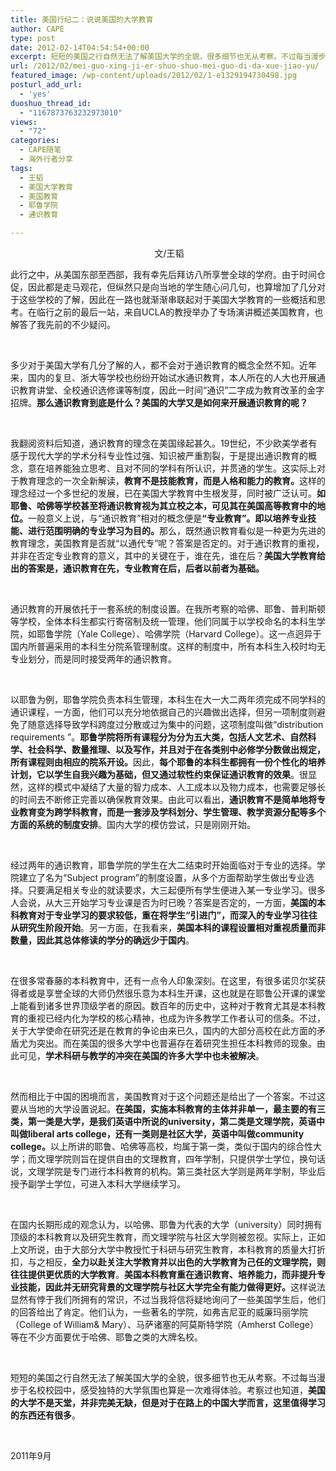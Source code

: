 ```yaml
---
title: 美国行纪二：说说美国的大学教育
author: CAPE
type: post
date: 2012-02-14T04:54:54+00:00
excerpt: 短短的美国之行自然无法了解美国大学的全貌，很多细节也无从考察。不过每当漫步于名校校园中，感受独特的大学氛围也算是一次难得体验。考察过也知道，美国的大学不是天堂，并非完美无缺，但是对于在路上的中国大学而言，这里值得学习的东西还有很多。
url: /2012/02/mei-guo-xing-ji-er-shuo-shuo-mei-guo-di-da-xue-jiao-yu/
featured_image: /wp-content/uploads/2012/02/1-e1329194730498.jpg
posturl_add_url:
  - 'yes'
duoshuo_thread_id:
  - "1167873763232973010"
views:
  - "72"
categories:
  - CAPE随笔
  - 海外行者分享
tags:
  - 王韬
  - 美国大学教育
  - 美国教育
  - 耶鲁学院
  - 通识教育

---
```

<p align="center">
   文/王韬
</p>

<p align="center">
  <p>
    此行之中，从美国东部至西部，我有幸先后拜访八所享誉全球的学府。由于时间仓促，因此都是走马观花，但纵然只是向当地的学生随心问几句，也算增加了几分对于这些学校的了解，因此在一路也就渐渐串联起对于美国大学教育的一些概括和思考。在临行之前的最后一站，来自UCLA的教授举办了专场演讲概述美国教育，也解答了我先前的不少疑问。
  </p>
  
  <p>
    &nbsp;
  </p>
  
  <p>
    多少对于美国大学有几分了解的人，都不会对于通识教育的概念全然不知。近年来，国内的复旦、浙大等学校也纷纷开始试水通识教育，本人所在的人大也开展通识教育讲堂、全校通识选修课等制度，因此一时间“通识”二字成为教育改革的金字招牌。<strong>那么通识教育到底是什么？美国的大学又是如何来开展通识教育的呢？</strong>
  </p>
  
  <p>
    &nbsp;
  </p>
  
  <p>
    我翻阅资料后知道，通识教育的理念在美国缘起甚久。19世纪，不少欧美学者有感于现代大学的学术分科专业性过强、知识被严重割裂，于是提出通识教育的概念，意在培养能独立思考、且对不同的学科有所认识，并贯通的学生。这实际上对于教育理念的一次全新解读，<strong>教育不是技能教育，而是人格和能力的教育。</strong>这样的理念经过一个多世纪的发展，已在美国大学教育中生根发芽，同时被广泛认可。<strong>如耶鲁、哈佛等学校甚至将通识教育视为其立校之本，可见其在美国高等教育中的地位。</strong>一般意义上说，与“通识教育”相对的概念便是<strong>“专业教育”。即以培养专业技能、进行范围明确的专业学习为目的。</strong>那么，既然通识教育看似是一种更为先进的教育理念，美国教育是否就“以通代专”呢？答案是否定的。对于通识教育的重视，并非在否定专业教育的意义，其中的关键在于，谁在先，谁在后？<strong>美国大学教育给出的答案是，通识教育在先，专业教育在后，后者以前者为基础。</strong>
  </p>
  
  <p>
    &nbsp;
  </p>
  
  <p>
    通识教育的开展依托于一套系统的制度设置。在我所考察的哈佛、耶鲁、普利斯顿等学校，全体本科生都实行寄宿制及统一管理，他们同属于以学校命名的本科生学院，如耶鲁学院（Yale College）、哈佛学院（Harvard College）。这一点迥异于国内所普遍采用的本科生分院系管理制度。这样的制度中，所有本科生入校时均无专业划分，而是同时接受两年的通识教育。
  </p>
  
  <p>
    &nbsp;
  </p>
  
  <p>
    以耶鲁为例，耶鲁学院负责本科生管理，本科生在大一大二两年须完成不同学科的通识课程，一方面，他们可以充分地依据自己的兴趣做出选择，但另一项制度则避免了随意选择导致学科跨度过分散或过为集中的问题，这项制度叫做“distribution requirements ”。<strong>耶鲁学院将所有课程分为分为五大类，包括人文艺术、自然科学、社会科学、数量推理、以及写作，并且对于在各类别中必修学分数做出规定，所有课程则由相应的院系开设。</strong>因此，<strong>每个耶鲁的本科生都拥有一份个性化的培养计划，它以学生自我兴趣为基础，但又通过软性约束保证通识教育的效果</strong>。很显然，这样的模式中凝结了大量的智力成本、人工成本以及物力成本，也需要足够长的时间去不断修正完善以确保教育效果。由此可以看出，<strong>通识教育不是简单地将专业教育变为跨学科教育，而是一套涉及学科划分、学生管理、教学资源分配等多个方面的系统的制度安排</strong>。国内大学的模仿尝试，只是刚刚开始。
  </p>
  
  <p>
    &nbsp;
  </p>
  
  <p>
    经过两年的通识教育，耶鲁学院的学生在大二结束时开始面临对于专业的选择。学院建立了名为“Subject program”的制度设置，从多个方面帮助学生做出专业选择。只要满足相关专业的就读要求，大三起便所有学生便进入某一专业学习。很多人会说，从大三开始学习专业课是否为时已晚？答案是否定的，一方面，<strong>美国的本科教育对于专业学习的要求较低，重在将学生“引进门”，而深入的专业学习往往从研究生阶段开始</strong>。另一方面，在我看来，<strong>美国本科的课程设置相对重视质量而非数量，因此其总体修读的学分的确远少于国内</strong>。
  </p>
  
  <p>
    &nbsp;
  </p>
  
  <p>
    在很多常春藤的本科教育中，还有一点令人印象深刻。在这里，有很多诺贝尔奖获得者或是享誉全球的大师仍然很乐意为本科生开课，这也就是在耶鲁公开课的课堂上能看到诸多世界顶级学者的原因。数百年的历史中，这种对于教育尤其是本科教育的重视已经内化为学校的核心精神，也成为许多教学工作者认可的信条。不过，关于大学使命在研究还是在教育的争论由来已久，国内的大部分高校在此方面的矛盾尤为突出。而在美国的很多大学中也普遍存在着研究生担任本科教师的现象。由此可见，<strong>学术科研与教学的冲突在美国的许多大学中也未被解决</strong>。
  </p>
  
  <p>
    &nbsp;
  </p>
  
  <p>
    然而相比于中国的困境而言，美国教育对于这个问题还是给出了一个答案。不过这要从当地的大学设置说起。<strong>在美国，实施本科教育的主体并非单一，最主要的有三类，第一类是大学，是我们英语中所说的university，第二类是文理学院，英语中叫做liberal arts college，还有一类则是社区大学，英语中叫做community college。</strong>以上所讲的耶鲁、哈佛等高校，均属于第一类，类似于国内的综合性大学；而文理学院则旨在提供自由的文理教育，四年学制，只提供学士学位，换句话说，文理学院是专门进行本科教育的机构。第三类社区大学则是两年学制，毕业后授予副学士学位，可进入本科大学继续学习。
  </p>
  
  <p>
    &nbsp;
  </p>
  
  <p>
    在国内长期形成的观念认为，以哈佛、耶鲁为代表的大学（university）同时拥有顶级的本科教育以及研究生教育，而文理学院与社区大学则被忽视。实际上，正如上文所说，由于大部分大学中教授忙于科研与研究生教育，本科教育的质量大打折扣，与之相反，<strong>全力以赴关注大学教育并以出色的大学教育为己任的文理学院，则往往提供更优质的大学教育</strong>。<strong>美国本科教育重在通识教育、培养能力，而非提升专业技能，因此并无研究背景的文理学院与社区大学完全有能力做得更好。</strong>这样说法显然有悖于我们所拥有的常识，不过当我将信将疑地询问了一些美国学生后，他们的回答给出了肯定。他们认为，一些著名的学院，如弗吉尼亚的威廉玛丽学院（College of William& Mary）、马萨诸塞的阿莫斯特学院（Amherst College）等在不少方面要优于哈佛、耶鲁之类的大牌名校。
  </p>
  
  <p>
    &nbsp;
  </p>
  
  <p>
    短短的美国之行自然无法了解美国大学的全貌，很多细节也无从考察。不过每当漫步于名校校园中，感受独特的大学氛围也算是一次难得体验。考察过也知道，<strong>美国的大学不是天堂，并非完美无缺，但是对于在路上的中国大学而言，这里值得学习的东西还有很多</strong>。
  </p>
  
  <p>
    &nbsp;
  </p>
  
  <p>
    2011年9月
  </p>
  
  <p>
    &nbsp;
  </p>